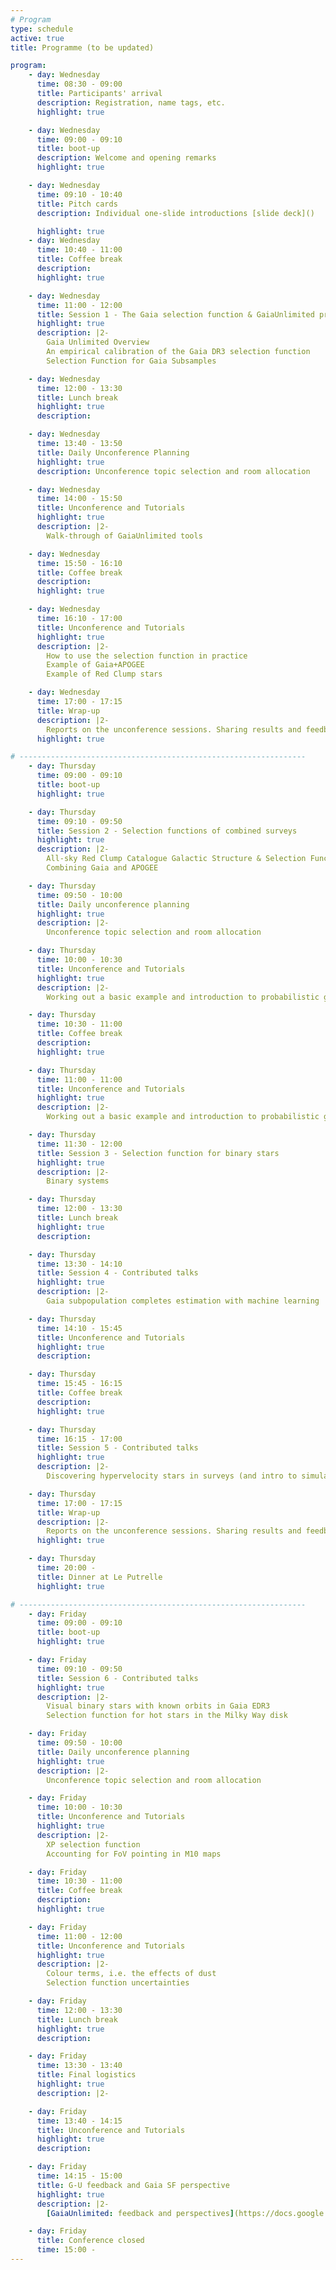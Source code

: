 ```yaml
---
# Program
type: schedule
active: true
title: Programme (to be updated)

program:
    - day: Wednesday
      time: 08:30 - 09:00
      title: Participants' arrival
      description: Registration, name tags, etc.
      highlight: true

    - day: Wednesday
      time: 09:00 - 09:10
      title: boot-up
      description: Welcome and opening remarks
      highlight: true

    - day: Wednesday
      time: 09:10 - 10:40
      title: Pitch cards
      description: Individual one-slide introductions [slide deck]()

      highlight: true
    - day: Wednesday
      time: 10:40 - 11:00
      title: Coffee break
      description:
      highlight: true

    - day: Wednesday
      time: 11:00 - 12:00
      title: Session 1 - The Gaia selection function & GaiaUnlimited project
      highlight: true
      description: |2-
        Gaia Unlimited Overview
        An empirical calibration of the Gaia DR3 selection function
        Selection Function for Gaia Subsamples

    - day: Wednesday
      time: 12:00 - 13:30
      title: Lunch break
      highlight: true
      description:

    - day: Wednesday
      time: 13:40 - 13:50
      title: Daily Unconference Planning
      highlight: true
      description: Unconference topic selection and room allocation

    - day: Wednesday
      time: 14:00 - 15:50
      title: Unconference and Tutorials
      highlight: true
      description: |2-
        Walk-through of GaiaUnlimited tools

    - day: Wednesday
      time: 15:50 - 16:10
      title: Coffee break
      description:
      highlight: true

    - day: Wednesday
      time: 16:10 - 17:00
      title: Unconference and Tutorials
      highlight: true
      description: |2-
        How to use the selection function in practice
        Example of Gaia+APOGEE
        Example of Red Clump stars

    - day: Wednesday
      time: 17:00 - 17:15
      title: Wrap-up
      description: |2-
        Reports on the unconference sessions. Sharing results and feedback.
      highlight: true

# ----------------------------------------------------------------
    - day: Thursday
      time: 09:00 - 09:10
      title: boot-up
      highlight: true

    - day: Thursday
      time: 09:10 - 09:50
      title: Session 2 - Selection functions of combined surveys
      highlight: true
      description: |2-
        All-sky Red Clump Catalogue Galactic Structure & Selection Functions (Gaia + 2MASS example)
        Combining Gaia and APOGEE

    - day: Thursday
      time: 09:50 - 10:00
      title: Daily unconference planning
      highlight: true
      description: |2-
        Unconference topic selection and room allocation

    - day: Thursday
      time: 10:00 - 10:30
      title: Unconference and Tutorials
      highlight: true
      description: |2-
        Working out a basic example and introduction to probabilistic graphical models

    - day: Thursday
      time: 10:30 - 11:00
      title: Coffee break
      description:
      highlight: true

    - day: Thursday
      time: 11:00 - 11:00
      title: Unconference and Tutorials
      highlight: true
      description: |2-
        Working out a basic example and introduction to probabilistic graphical models (continued)

    - day: Thursday
      time: 11:30 - 12:00
      title: Session 3 - Selection function for binary stars
      highlight: true
      description: |2-
        Binary systems

    - day: Thursday
      time: 12:00 - 13:30
      title: Lunch break
      highlight: true
      description:

    - day: Thursday
      time: 13:30 - 14:10
      title: Session 4 - Contributed talks
      highlight: true
      description: |2-
        Gaia subpopulation completes estimation with machine learning

    - day: Thursday
      time: 14:10 - 15:45
      title: Unconference and Tutorials
      highlight: true
      description:

    - day: Thursday
      time: 15:45 - 16:15
      title: Coffee break
      description:
      highlight: true

    - day: Thursday
      time: 16:15 - 17:00
      title: Session 5 - Contributed talks
      highlight: true
      description: |2-
        Discovering hypervelocity stars in surveys (and intro to simulating Gaia data)

    - day: Thursday
      time: 17:00 - 17:15
      title: Wrap-up
      description: |2-
        Reports on the unconference sessions. Sharing results and feedback.
      highlight: true

    - day: Thursday
      time: 20:00 -
      title: Dinner at Le Putrelle
      highlight: true

# ----------------------------------------------------------------
    - day: Friday
      time: 09:00 - 09:10
      title: boot-up
      highlight: true

    - day: Friday
      time: 09:10 - 09:50
      title: Session 6 - Contributed talks
      highlight: true
      description: |2-
        Visual binary stars with known orbits in Gaia EDR3
        Selection function for hot stars in the Milky Way disk

    - day: Friday
      time: 09:50 - 10:00
      title: Daily unconference planning
      highlight: true
      description: |2-
        Unconference topic selection and room allocation

    - day: Friday
      time: 10:00 - 10:30
      title: Unconference and Tutorials
      highlight: true
      description: |2-
        XP selection function
        Accounting for FoV pointing in M10 maps

    - day: Friday
      time: 10:30 - 11:00
      title: Coffee break
      description:
      highlight: true

    - day: Friday
      time: 11:00 - 12:00
      title: Unconference and Tutorials
      highlight: true
      description: |2-
        Colour terms, i.e. the effects of dust
        Selection function uncertainties

    - day: Friday
      time: 12:00 - 13:30
      title: Lunch break
      highlight: true
      description:

    - day: Friday
      time: 13:30 - 13:40
      title: Final logistics
      highlight: true
      description: |2-

    - day: Friday
      time: 13:40 - 14:15
      title: Unconference and Tutorials
      highlight: true
      description:

    - day: Friday
      time: 14:15 - 15:00
      title: G-U feedback and Gaia SF perspective
      highlight: true
      description: |2-
        [GaiaUnlimited: feedback and perspectives](https://docs.google.com/presentation/d/1LfolYKhNpoamnOsywGSAr1ubpAkt2hg8E9MQmFacOEs/edit?usp=sharing), by Anthony Brown

    - day: Friday
      title: Conference closed
      time: 15:00 -
---
```


<!--
<i class="fa-regular fa-calendar" style="font-size:26px";></i> _The program is preliminary and will be updated soon._
-->